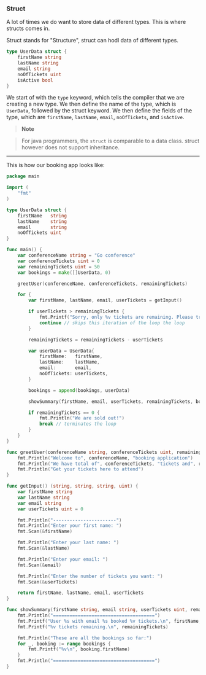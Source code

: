 ### Struct

A lot of times we do want to store data of different types. This is where structs comes in.

Struct stands for "Structure", struct can hodl data of different types. 

```go
type UserData struct {
    firstName string
    lastName string
    email string
    noOfTickets uint
    isActive bool
}
```

We start of with the `type` keyword, which tells the compiler that we are creating a new type. We then define the name of the type, which is `UserData`, followed by the struct keyword. We then define the fields of the type, which are `firstName`, `lastName`, `email`, `noOfTickets`, and `isActive`.


> **Note**

> For java programmers, the `struct` is comparable to a data class. struct however does not support inheritance.

---

This is how our booking app looks like:

```go
package main

import (
	"fmt"
)

type UserData struct {
	firstName   string
	lastName    string
	email       string
	noOfTickets uint
}

func main() {
	var conferenceName string = "Go conference"
	var conferenceTickets uint = 0
	var remainingTickets uint = 50
	var bookings = make([]UserData, 0)

	greetUser(conferenceName, conferenceTickets, remainingTickets)

	for {
		var firstName, lastName, email, userTickets = getInput()

		if userTickets > remainingTickets {
			fmt.Printf("Sorry, only %v tickets are remaining. Please try again.\n", remainingTickets)
			continue // skips this iteration of the loop the loop
		}

		remainingTickets = remainingTickets - userTickets

		var userData = UserData{
			firstName:   firstName,
			lastName:    lastName,
			email:       email,
			noOfTickets: userTickets,
		}

		bookings = append(bookings, userData)

		showSummary(firstName, email, userTickets, remainingTickets, bookings)

		if remainingTickets == 0 {
			fmt.Println("We are sold out!")
			break // terminates the loop
		}
	}
}

func greetUser(conferenceName string, conferenceTickets uint, remainingTickets uint) {
	fmt.Println("Welcome to", conferenceName, "booking application")
	fmt.Println("We have total of", conferenceTickets, "tickets and", remainingTickets, "are still remaining.")
	fmt.Println("Get your tickets here to attend")
}

func getInput() (string, string, string, uint) {
	var firstName string
	var lastName string
	var email string
	var userTickets uint = 0

	fmt.Println("-----------------------")
	fmt.Println("Enter your first name: ")
	fmt.Scan(&firstName)

	fmt.Println("Enter your last name: ")
	fmt.Scan(&lastName)

	fmt.Println("Enter your email: ")
	fmt.Scan(&email)

	fmt.Println("Enter the number of tickets you want: ")
	fmt.Scan(&userTickets)

	return firstName, lastName, email, userTickets
}

func showSummary(firstName string, email string, userTickets uint, remainingTickets uint, bookings []UserData) {
	fmt.Println("=====================================")
	fmt.Printf("User %s with email %s booked %v tickets.\n", firstName, email, userTickets)
	fmt.Printf("%v tickets remaining.\n", remainingTickets)

	fmt.Println("These are all the bookings so far:")
	for _, booking := range bookings {
		fmt.Printf("%v\n", booking.firstName)
	}
	fmt.Println("=====================================")
}
```